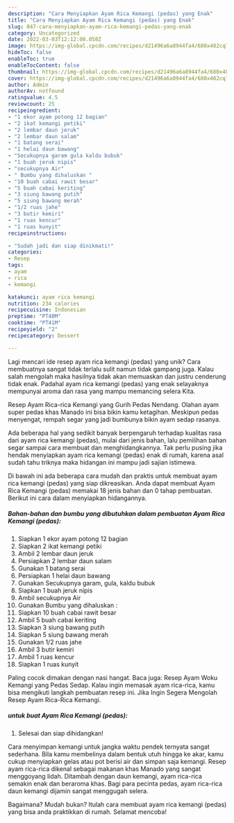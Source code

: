 ```yaml
---
description: "Cara Menyiapkan Ayam Rica Kemangi (pedas) yang Enak"
title: "Cara Menyiapkan Ayam Rica Kemangi (pedas) yang Enak"
slug: 847-cara-menyiapkan-ayam-rica-kemangi-pedas-yang-enak
category: Uncategorized
date: 2022-03-03T12:12:08.058Z
image: https://img-global.cpcdn.com/recipes/d21496a6a8944fa4/680x482cq70/ayam-rica-kemangi-pedas-foto-resep-utama.jpg
hideToc: false
enableToc: true
enableTocContent: false
thumbnail: https://img-global.cpcdn.com/recipes/d21496a6a8944fa4/680x482cq70/ayam-rica-kemangi-pedas-foto-resep-utama.jpg
cover: https://img-global.cpcdn.com/recipes/d21496a6a8944fa4/680x482cq70/ayam-rica-kemangi-pedas-foto-resep-utama.jpg
author: Admin
authorAv: notfound
ratingvalue: 4.5
reviewcount: 25
recipeingredient:
- "1 ekor ayam potong 12 bagian"
- "2 ikat kemangi petiki"
- "2 lembar daun jeruk"
- "2 lembar daun salam"
- "1 batang serai"
- "1 helai daun bawang"
- "Secukupnya garam gula kaldu bubuk"
- "1 buah jeruk nipis"
- "secukupnya Air"
- " Bumbu yang dihaluskan "
- "10 buah cabai rawit besar"
- "5 buah cabai keriting"
- "3 siung bawang putih"
- "5 siung bawang merah"
- "1/2 ruas jahe"
- "3 butir kemiri"
- "1 ruas kencur"
- "1 ruas kunyit"
recipeinstructions:

- "Sudah jadi dan siap dinikmati!"
categories:
- Resep
tags:
- ayam
- rica
- kemangi

katakunci: ayam rica kemangi 
nutrition: 234 calories
recipecuisine: Indonesian
preptime: "PT40M"
cooktime: "PT41M"
recipeyield: "2"
recipecategory: Dessert

---
```





Lagi mencari ide resep ayam rica kemangi (pedas) yang unik? Cara membuatnya sangat tidak terlalu sulit namun tidak gampang juga. Kalau salah mengolah maka hasilnya tidak akan memuaskan dan justru cenderung tidak enak. Padahal ayam rica kemangi (pedas) yang enak selayaknya mempunyai aroma dan rasa yang mampu memancing selera Kita.





Resep Ayam Rica-rica Kemangi yang Gurih Pedas Nendang. Olahan ayam super pedas khas Manado ini bisa bikin kamu ketagihan. Meskipun pedas menyengat, rempah segar yang jadi bumbunya bikin ayam sedap rasanya.

Ada beberapa hal yang sedikit banyak berpengaruh terhadap kualitas rasa dari ayam rica kemangi (pedas), mulai dari jenis bahan, lalu pemilihan bahan segar sampai cara membuat dan menghidangkannya. Tak perlu pusing jika hendak menyiapkan ayam rica kemangi (pedas) enak di rumah, karena asal sudah tahu triknya maka hidangan ini mampu jadi sajian istimewa.






Di bawah ini ada beberapa cara mudah dan praktis untuk membuat ayam rica kemangi (pedas) yang siap dikreasikan. Anda dapat membuat Ayam Rica Kemangi (pedas) memakai 18 jenis bahan dan 0 tahap pembuatan. Berikut ini cara dalam menyiapkan hidangannya.

<!--inarticleads1-->

##### Bahan-bahan dan bumbu yang dibutuhkan dalam pembuatan Ayam Rica Kemangi (pedas):

1. Siapkan 1 ekor ayam potong 12 bagian
1. Siapkan 2 ikat kemangi petiki
1. Ambil 2 lembar daun jeruk
1. Persiapkan 2 lembar daun salam
1. Gunakan 1 batang serai
1. Persiapkan 1 helai daun bawang
1. Gunakan Secukupnya garam, gula, kaldu bubuk
1. Siapkan 1 buah jeruk nipis
1. Ambil secukupnya Air
1. Gunakan  Bumbu yang dihaluskan :
1. Siapkan 10 buah cabai rawit besar
1. Ambil 5 buah cabai keriting
1. Siapkan 3 siung bawang putih
1. Siapkan 5 siung bawang merah
1. Gunakan 1/2 ruas jahe
1. Ambil 3 butir kemiri
1. Ambil 1 ruas kencur
1. Siapkan 1 ruas kunyit


Paling cocok dimakan dengan nasi hangat. Baca juga: Resep Ayam Woku Kemangi yang Pedas Sedap. Kalau ingin memasak ayam rica-rica, kamu bisa mengikuti langkah pembuatan resep ini. Jika Ingin Segera Mengolah Resep Ayam Rica-Rica Kemangi. 

<!--inarticleads2-->

#####  untuk buat Ayam Rica Kemangi (pedas):


1. Selesai dan siap dihidangkan!

Cara menyimpan kemangi untuk jangka waktu pendek ternyata sangat sederhana. Bila kamu membelinya dalam bentuk utuh hingga ke akar, kamu cukup menyiapkan gelas atau pot berisi air dan simpan saja kemangi. Resep ayam rica-rica dikenal sebagai makanan khas Manado yang sangat menggoyang lidah. Ditambah dengan daun kemangi, ayam rica-rica semakin enak dan beraroma khas. Bagi para pecinta pedas, ayam rica-rica daun kemangi dijamin sangat menggugah selera. 

Bagaimana? Mudah bukan? Itulah cara membuat ayam rica kemangi (pedas) yang bisa anda praktikkan di rumah. Selamat mencoba!
